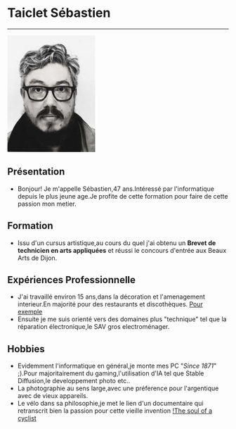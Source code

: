 # Taiclet Sébastien

---

[![Photo de profil](https://github.com/Sherub1/WildSchool/blob/Doc/Photo%20ID%204.jpg)](https://github.com/Sherub1/WildSchool/blob/Doc/Photo%20ID%204.jpg)

## Présentation
- Bonjour! Je m'appelle Sébastien,47 ans.Intéressé par l'informatique depuis le plus jeune age.Je profite de cette formation pour faire de cette passion mon metier.

## Formation
- Issu d'un cursus artistique,au cours du quel j'ai obtenu un __Brevet de technicien en arts appliquées__ et réussi le concours d'entrée aux Beaux Arts de Dijon.

## Expériences Professionnelle
- J'ai travaillé environ 15 ans,dans la décoration et l'amenagement interieur.En majorité pour des restaurants et discothèques.
[Pour exemple](https://www.destinationdijon.com/wp-content/uploads/wpetourisme/0---L-Emile-Brochettes-3.jpg)
- Ensuite je me suis orienté vers des domaines plus "technique" tel que la réparation électronique,le SAV gros electroménager.

## Hobbies
- Evidemment l'informatique en général,je monte mes PC "*Since 1871*" ;).Pour majoritairement du gaming,l'utilisation d'IA tel que Stable Diffusion,le developpement photo etc..
- La photographie au sens large,avec une préference pour l'argentique avec de vieux appareils.
- Le vélo dans sa philosophie,je met le lien d'un documentaire qui retranscrit bien la passion pour cette vieille invention [!The soul of a cyclist](https://www.primevideo.com/-/fr/detail/0FZWV7YQKAFRWYPD8SW6AB6P9R/ref=atv_hm_wat_c_0sLMfd_1_1?language=fr_FR)




